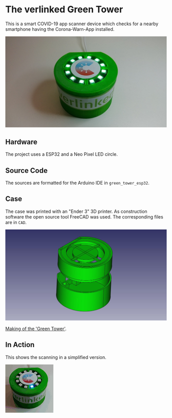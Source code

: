 # The verlinked Green Tower

This is a smart COVID-19 app scanner device which checks for a nearby
smartphone having the Corona-Warn-App installed.

![The 'Green Tower' by verlinked](media/green_tower_prototype.jpg)

## Hardware

The project uses a ESP32 and a Neo Pixel LED circle.

## Source Code

The sources are formatted for the Arduino IDE in `green_tower_esp32`.

## Case

The case was printed with an "Ender 3" 3D printer. As construction software
the open source tool FreeCAD was used. The corresponding files are in `CAD`.

![The 'Green Tower' 3D design](media/green_tower_construction.jpg)

[Making of the 'Green Tower'](makingof).

## In Action

This shows the scanning in a simplified version.

![The 'Green Tower' scan in action](media/green_tower_scan.gif)
